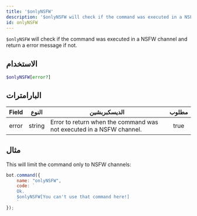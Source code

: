 ```yaml
---
title: '$onlyNSFW'
description: '$onlyNSFW will check if the command was executed in a NSFW channel and return a error message if not.'
id: onlyNSFW
---
```


`$onlyNSFW` will check if the command was executed in a NSFW channel and return a error message if not.

## الاستخدام

```php
$onlyNSFW[error?]
```

## البارامترات

| Field | النوع  | الديسكبربشين                                                         | مطلوب |
| ----- | ------ | -------------------------------------------------------------------- |:-----:|
| error | string | Error to return when the command was not executed in a NSFW channel. | true  |

## مثال

This will limit the command only to NSFW channels:

```javascript
bot.command({
    name: "onlyNSFW",
    code: `
    Ok.
    $onlyNSFW[You can't use that command here!]
    `
});
```